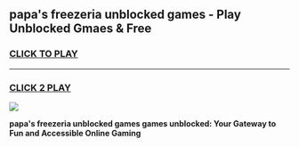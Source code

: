 
## papa's freezeria unblocked games - Play Unblocked Gmaes & Free
<h3>
<a href="https://news.freeplayer.one?title=papa's_freezeria_unblocked_games&ref=23F">CLICK TO PLAY</a></h3>
<hr>

<h3>
<a href="https://news.freeplayer.one?title=papa's_freezeria_unblocked_games&ref=23F">CLICK 2 PLAY</a>
  
</h3>

<a href="https://news.freeplayer.one?title=papa's_freezeria_unblocked_games&ref=23F/"><img src="https://clearcache.store/games.png"></a>


**papa's freezeria unblocked games games unblocked: Your Gateway to Fun and Accessible Online Gaming**
